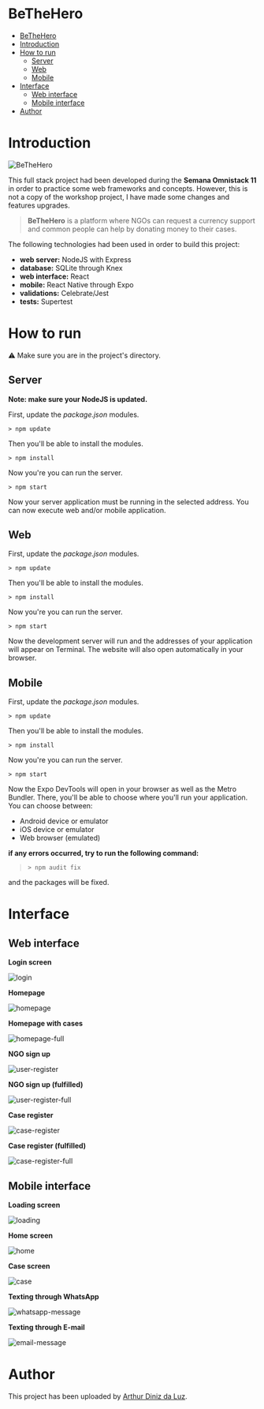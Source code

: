BeTheHero
==

- [BeTheHero](#bethehero)
- [Introduction](#introduction)
- [How to run](#how-to-run)
  - [Server](#server)
  - [Web](#web)
  - [Mobile](#mobile)
- [Interface](#interface)
  - [Web interface](#web-interface)
  - [Mobile interface](#mobile-interface)
- [Author](#author)

Introduction
==

![BeTheHero](./images/be-the-hero.svg)

This full stack project had been developed during the **Semana Omnistack 11** in order to practice some web frameworks and concepts.
However, this is not a copy of the workshop project, I have made some changes and features upgrades.

> **BeTheHero** is a platform where NGOs can request a currency support and common people can help by donating money to their cases.

The following technologies had been used in order to build this project:

- **web server:** NodeJS with Express
- **database:** SQLite through Knex
- **web interface:** React
- **mobile:** React Native through Expo
- **validations:** Celebrate/Jest
- **tests:** Supertest

How to run
==

⚠️ Make sure you are in the project's directory.

Server
--

**Note: make sure your NodeJS is updated.**

First, update the _package.json_ modules.

`> npm update`

Then you'll be able to install the modules.

`> npm install`

Now you're you can run the server.

`> npm start`

Now your server application must be running in the selected address.
You can now execute web and/or mobile application.

Web
--

First, update the _package.json_ modules.

`> npm update`

Then you'll be able to install the modules.

`> npm install`

Now you're you can run the server.

`> npm start`

Now the development server will run and the addresses of your application will appear on Terminal.
The website will also open automatically in your browser.

Mobile
--

First, update the _package.json_ modules.

`> npm update`

Then you'll be able to install the modules.

`> npm install`

Now you're you can run the server.

`> npm start`

Now the Expo DevTools will open in your browser as well as the Metro Bundler.
There, you'll be able to choose where you'll run your application.
You can choose between:

- Android device or emulator
- iOS device or emulator
- Web browser (emulated)

**if any errors occurred, try to run the following command:**

>`> npm audit fix`

and the packages will be fixed.

Interface
==


Web interface
--

**Login screen**

![login](./images/web/login.png)

**Homepage**

![homepage](./images/web/homepage.png)

**Homepage with cases**

![homepage-full](./images/web/homepage-full.png)

**NGO sign up**

![user-register](./images/web/user-register.png)

**NGO sign up (fulfilled)**

![user-register-full](./images/web/user-register-full.png)

**Case register**

![case-register](./images/web/case-register.png)

**Case register (fulfilled)**

![case-register-full](./images/web/case-register-full.png)


Mobile interface
--

**Loading screen**

![loading](./images/mobile/loading.png)

**Home screen**

![home](./images/mobile/homepage.png)

**Case screen**

![case](./images/mobile/case.png)

**Texting through WhatsApp**

![whatsapp-message](./images/mobile/case-whatsapp-message.png)

**Texting through E-mail**

![email-message](./images/mobile/case-email-message.png)


Author
==

This project has been uploaded by [Arthur Diniz da Luz](https://arthurd99.github.io/).
